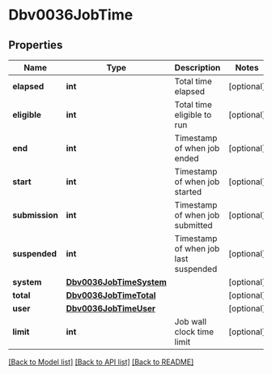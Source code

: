 # Dbv0036JobTime

## Properties
Name | Type | Description | Notes
------------ | ------------- | ------------- | -------------
**elapsed** | **int** | Total time elapsed | [optional] 
**eligible** | **int** | Total time eligible to run | [optional] 
**end** | **int** | Timestamp of when job ended | [optional] 
**start** | **int** | Timestamp of when job started | [optional] 
**submission** | **int** | Timestamp of when job submitted | [optional] 
**suspended** | **int** | Timestamp of when job last suspended | [optional] 
**system** | [**Dbv0036JobTimeSystem**](Dbv0036JobTimeSystem.md) |  | [optional] 
**total** | [**Dbv0036JobTimeTotal**](Dbv0036JobTimeTotal.md) |  | [optional] 
**user** | [**Dbv0036JobTimeUser**](Dbv0036JobTimeUser.md) |  | [optional] 
**limit** | **int** | Job wall clock time limit | [optional] 

[[Back to Model list]](../README.md#documentation-for-models) [[Back to API list]](../README.md#documentation-for-api-endpoints) [[Back to README]](../README.md)



